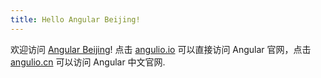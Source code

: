 ```yaml
---
title: Hello Angular Beijing!
---
```

欢迎访问 [Angular Beijing](http://www.ngbeijing.cn/)!  点击 [angulio.io](https://angular.io/) 可以直接访问 Angular 官网，点击 [angulio.cn](https://angular.cn/) 可以访问 Angular 中文官网. 
